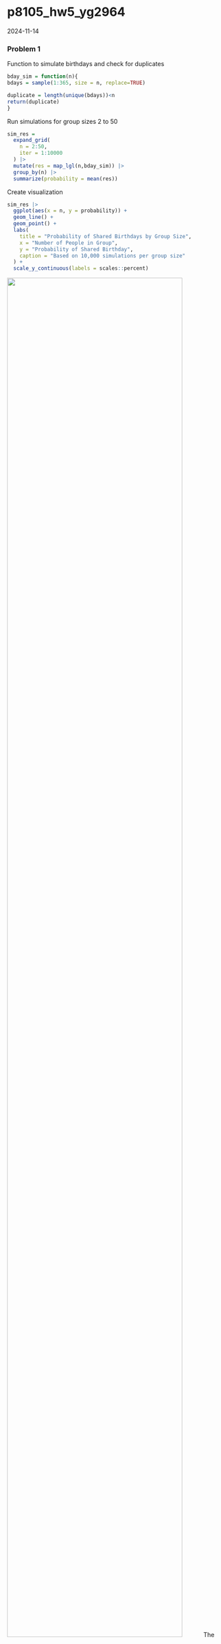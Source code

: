 p8105_hw5_yg2964
================
2024-11-14

### Problem 1

Function to simulate birthdays and check for duplicates

``` r
bday_sim = function(n){
bdays = sample(1:365, size = n, replace=TRUE)

duplicate = length(unique(bdays))<n
return(duplicate)
}
```

Run simulations for group sizes 2 to 50

``` r
sim_res =
  expand_grid(
    n = 2:50,
    iter = 1:10000
  ) |> 
  mutate(res = map_lgl(n,bday_sim)) |> 
  group_by(n) |> 
  summarize(probability = mean(res))
```

Create visualization

``` r
sim_res |>
  ggplot(aes(x = n, y = probability)) +
  geom_line() +
  geom_point() +
  labs(
    title = "Probability of Shared Birthdays by Group Size",
    x = "Number of People in Group",
    y = "Probability of Shared Birthday",
    caption = "Based on 10,000 simulations per group size"
  ) +
  scale_y_continuous(labels = scales::percent)
```

<img src="p8105_hw5_yg2964_files/figure-gfm/unnamed-chunk-3-1.png" width="90%" />
The plot clearly illustrates the famous “birthday paradox” showing the
probability of shared birthdays as group size increases. The probability
grows surprisingly quickly: with just 23 people, there’s already a 50%
chance of a shared birthday, rising to about 70% with 30 people, and
exceeding 85% with 40 people. This counter-intuitive result shows how we
typically underestimate the probability of birthday matches in
relatively small groups. The simulation, run 10,000 times per group
size, presents these findings in a clear way.

### Problem 2

Function to generate data and perform t-test

``` r
alpha <- 0.05
t_test_sim <- function(mu) {
  sample_data <- rnorm(30, mean = mu, sd = 5)
  t.test(sample_data, mu = 0) |>
    broom::tidy() |>
    select(estimate, p.value)
}
```

Generate data for mu = 0

``` r
results_mu0 <- 
  tibble(
    mu = 0,
    iteration = 1:5000
  ) |>
  mutate(
    test_results = map(mu, t_test_sim)
  ) |>
  unnest(test_results)
```

Generate data for mu = 1 to 6

``` r
results_mu1to6 <- 
  expand_grid(
    mu = 1:6,
    iteration = 1:5000
  ) |>
  mutate(
    test_results = map(mu, t_test_sim)
  ) |>
  unnest(test_results)
```

Combine results

``` r
simulation_results <- bind_rows(results_mu0, results_mu1to6)
```

Plot 1: Power vs True mu

``` r
simulation_results |>
  group_by(mu) |>
  summarize(
    power = mean(p.value < alpha)
  ) |>
  ggplot(aes(x = mu, y = power)) +
  geom_line() +
  geom_point() +
  labs(
    title = "Power Analysis",
    x = "μ",
    y = "Power"
  )
```

<img src="p8105_hw5_yg2964_files/figure-gfm/unnamed-chunk-8-1.png" width="90%" />
Comment: Based on the plot, there is a strong positive, non-linear
association between effect size (μ) and power. The relationship follows
an S-shaped curve, starting at around 0.05 when μ = 0, increasing
sharply between μ = 2 and μ = 4, and then leveling off as power
approaches 1.0 for larger effect sizes, demonstrating that larger
effects are more easily detected up to a certain point.

<br> Plot 2: Average Estimates

``` r
simulation_results |>
  group_by(mu) |>
  summarize(
    all_mean = mean(estimate),
    sig_mean = mean(estimate[p.value < alpha])
  ) |>
  ggplot() +
  geom_line(aes(x = mu, y = all_mean, color = "All")) +
  geom_line(aes(x = mu, y = sig_mean, color = "Significant")) +
  labs(
    title = "Average Estimates",
    x = "μ",
    y = "Estimate",
    color = "Samples"
  )
```

<img src="p8105_hw5_yg2964_files/figure-gfm/unnamed-chunk-9-1.png" width="90%" />
Comment: No, the sample average of μ̂ across tests where the null is
rejected (yellow line) is not approximately equal to the true value of
μ, particularly for smaller true values of μ. This is due to selection
bias: when we only look at tests that rejected the null hypothesis, we
are systematically selecting samples that showed larger effects than
average, leading to overestimation of the true effect size, especially
when μ is small.

### Problem 3

Read data directly from GitHub raw URL

``` r
homicide_data <- read_csv("https://raw.githubusercontent.com/washingtonpost/data-homicides/master/homicide-data.csv") 
homicide_data2 <- homicide_data|> 
  mutate(city_state = str_c(city, state, sep = ", "))
```

Create city summary

``` r
city_summary <- homicide_data2 |> 
  group_by(city_state) |> 
  summarize(
    total_homicides = n(),
    unsolved_homicides = sum(disposition %in% c("Closed without arrest", "Open/No arrest"))
  )
```

The raw data contains 12 variables, which are uid, reported_date,
victim_last, victim_first, victim_race, victim_age, victim_sex, city,
state, lat, lon, and disposition, with 52179 observations. Each case has
a unique identifier and includes victim characteristics (first and last
name, age, sex, and race), location information (city, state, latitude,
and longitude), report date, and case disposition status. For the
analysis of homicide cases across cities, a new variable city_state was
created by combining city and state names (e.g., “Baltimore, MD”). The
disposition variable, which indicates whether the case was “Closed by
arrest”, “Closed without arrest”, or “Open/No arrest”, will be used to
determine which cases remain unsolved.

Baltimore analysis

``` r
baltimore_sum <- homicide_data2 |>  
  filter(city_state == "Baltimore, MD") |>  
  summarize(
    total = n(),
    unsolved = sum(disposition %in% c("Closed without arrest", "Open/No arrest"))
  )

balt_test <- prop.test(
  x = baltimore_sum$unsolved, 
  n = baltimore_sum$total
)

balt_result <- broom::tidy(balt_test) |> 
  select(estimate, conf.low, conf.high)

knitr::kable(balt_result)
```

|  estimate |  conf.low | conf.high |
|----------:|----------:|----------:|
| 0.6455607 | 0.6275625 | 0.6631599 |

All cities homicide analysis

``` r
# Calculate proportions for all cities
prop_test_results <- homicide_data2 |> 
  group_by(city_state) |> 
  summarize(
    n = n(),
    n_unsolved = sum(disposition %in% c("Closed without arrest", "Open/No arrest"))
  ) |> 
  mutate(
    prop_tests = map2(n_unsolved, n, ~prop.test(.x, .y)),
    tidy_tests = map(prop_tests, broom::tidy)
  ) |> 
  unnest(tidy_tests) |> 
  select(city_state, estimate, conf.low, conf.high)

knitr::kable(prop_test_results)
```

| city_state         |  estimate |  conf.low | conf.high |
|:-------------------|----------:|----------:|----------:|
| Albuquerque, NM    | 0.3862434 | 0.3372604 | 0.4375766 |
| Atlanta, GA        | 0.3833505 | 0.3528119 | 0.4148219 |
| Baltimore, MD      | 0.6455607 | 0.6275625 | 0.6631599 |
| Baton Rouge, LA    | 0.4622642 | 0.4141987 | 0.5110240 |
| Birmingham, AL     | 0.4337500 | 0.3991889 | 0.4689557 |
| Boston, MA         | 0.5048860 | 0.4646219 | 0.5450881 |
| Buffalo, NY        | 0.6122841 | 0.5687990 | 0.6540879 |
| Charlotte, NC      | 0.2998544 | 0.2660820 | 0.3358999 |
| Chicago, IL        | 0.7358627 | 0.7239959 | 0.7473998 |
| Cincinnati, OH     | 0.4452450 | 0.4079606 | 0.4831439 |
| Columbus, OH       | 0.5304428 | 0.5002167 | 0.5604506 |
| Dallas, TX         | 0.4811742 | 0.4561942 | 0.5062475 |
| Denver, CO         | 0.5416667 | 0.4846098 | 0.5976807 |
| Detroit, MI        | 0.5883287 | 0.5687903 | 0.6075953 |
| Durham, NC         | 0.3659420 | 0.3095874 | 0.4260936 |
| Fort Worth, TX     | 0.4644809 | 0.4222542 | 0.5072119 |
| Fresno, CA         | 0.3470226 | 0.3051013 | 0.3913963 |
| Houston, TX        | 0.5074779 | 0.4892447 | 0.5256914 |
| Indianapolis, IN   | 0.4493192 | 0.4223156 | 0.4766207 |
| Jacksonville, FL   | 0.5111301 | 0.4820460 | 0.5401402 |
| Kansas City, MO    | 0.4084034 | 0.3803996 | 0.4370054 |
| Las Vegas, NV      | 0.4141926 | 0.3881284 | 0.4407395 |
| Long Beach, CA     | 0.4126984 | 0.3629026 | 0.4642973 |
| Los Angeles, CA    | 0.4900310 | 0.4692208 | 0.5108754 |
| Louisville, KY     | 0.4531250 | 0.4120609 | 0.4948235 |
| Memphis, TN        | 0.3190225 | 0.2957047 | 0.3432691 |
| Miami, FL          | 0.6048387 | 0.5685783 | 0.6400015 |
| Milwaukee, wI      | 0.3614350 | 0.3333172 | 0.3905194 |
| Minneapolis, MN    | 0.5109290 | 0.4585150 | 0.5631099 |
| Nashville, TN      | 0.3624511 | 0.3285592 | 0.3977401 |
| New Orleans, LA    | 0.6485356 | 0.6231048 | 0.6731615 |
| New York, NY       | 0.3875598 | 0.3494421 | 0.4270755 |
| Oakland, CA        | 0.5364308 | 0.5040588 | 0.5685037 |
| Oklahoma City, OK  | 0.4851190 | 0.4467861 | 0.5236245 |
| Omaha, NE          | 0.4132029 | 0.3653146 | 0.4627477 |
| Philadelphia, PA   | 0.4478103 | 0.4300380 | 0.4657157 |
| Phoenix, AZ        | 0.5514223 | 0.5184825 | 0.5839244 |
| Pittsburgh, PA     | 0.5340729 | 0.4942706 | 0.5734545 |
| Richmond, VA       | 0.2634033 | 0.2228571 | 0.3082658 |
| Sacramento, CA     | 0.3696809 | 0.3211559 | 0.4209131 |
| San Antonio, TX    | 0.4285714 | 0.3947772 | 0.4630331 |
| San Bernardino, CA | 0.6181818 | 0.5576628 | 0.6753422 |
| San Diego, CA      | 0.3796095 | 0.3354259 | 0.4258315 |
| San Francisco, CA  | 0.5067873 | 0.4680516 | 0.5454433 |
| Savannah, GA       | 0.4674797 | 0.4041252 | 0.5318665 |
| St. Louis, MO      | 0.5396541 | 0.5154369 | 0.5636879 |
| Stockton, CA       | 0.5990991 | 0.5517145 | 0.6447418 |
| Tampa, FL          | 0.4567308 | 0.3881009 | 0.5269851 |
| Tulsa, AL          | 0.0000000 | 0.0000000 | 0.9453792 |
| Tulsa, OK          | 0.3310463 | 0.2932349 | 0.3711192 |
| Washington, DC     | 0.4379182 | 0.4112495 | 0.4649455 |

Plot of homicide proportions by city

``` r
prop_test_results |> 
  mutate(city_state = reorder(city_state, estimate)) |> 
  ggplot(aes(x = city_state, y = estimate)) +
  geom_point() +
  geom_errorbar(aes(ymin = conf.low, ymax = conf.high)) +
  coord_flip() +
  labs(
    title = "Proportion of Unsolved Homicides by City",
    x = "City",
    y = "Proportion of Unsolved Homicides",
    caption = "95% confidence intervals shown"
  )
```

<img src="p8105_hw5_yg2964_files/figure-gfm/unnamed-chunk-14-1.png" width="90%" />
